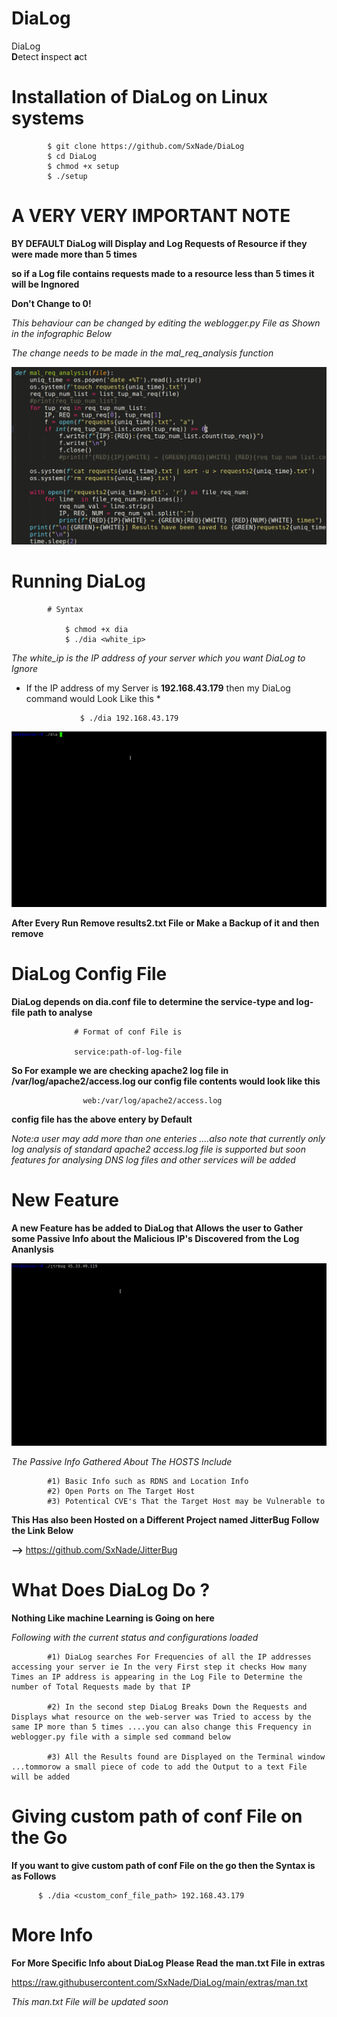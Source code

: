 # DiaLog

DiaLog     
                            **D**etect **i**nspect **a**ct 

# Installation of DiaLog on Linux systems

            $ git clone https://github.com/SxNade/DiaLog
            $ cd DiaLog
            $ chmod +x setup
            $ ./setup
            
# A VERY VERY IMPORTANT NOTE

**BY DEFAULT DiaLog will Display and Log Requests of Resource if they were made more than 5 times**

**so if a Log file contains requests made to a resource less than 5 times it will be Ingnored**

**Don't Change to 0!**

*This behaviour can be changed by editing the weblogger.py File as Shown in the infographic Below*

*The change needs to be made in the mal_req_analysis function*

![Capture](https://github.com/SxNade/DiaLog/blob/main/extras/change.gif)

# Running DiaLog

            # Syntax
                
                $ chmod +x dia
                $ ./dia <white_ip>
  
  *The white_ip is the IP address of your server which you want DiaLog to Ignore*
  
  * If the IP address of my Server is **192.168.43.179** then my DiaLog command would Look Like this *
  
                    $ ./dia 192.168.43.179

![Capture](https://github.com/SxNade/DiaLog/blob/main/extras/dia.gif)

**After Every Run Remove results2.txt File or Make a Backup of it and then remove** 

# DiaLog Config File

**DiaLog depends on dia.conf file to determine the service-type and log-file path to analyse**

                  # Format of conf File is                  
                  
                  service:path-of-log-file
                  
**So For example we are checking apache2 log file in /var/log/apache2/access.log our config file contents would look like this**

                    web:/var/log/apache2/access.log

**config file has the above entery by Default**

*Note:a user may add more than one enteries ....also note that currently only log analysis of standard apache2 access.log file is supported but soon features for analysing DNS log files and other services will be added*

# New Feature

**A new Feature has be added to DiaLog that Allows the user to Gather some Passive Info about the Malicious IP's Discovered from the Log Ananlysis**

![Capture](https://github.com/SxNade/DiaLog/blob/main/extras/jtrbugd.gif)

*The Passive Info Gathered About The HOSTS Include*

            #1) Basic Info such as RDNS and Location Info
            #2) Open Ports on The Target Host
            #3) Potentical CVE's That the Target Host may be Vulnerable to

**This Has also been Hosted on a Different Project named JitterBug Follow the Link Below**

**-->** https://github.com/SxNade/JitterBug

# What Does DiaLog Do ?

**Nothing Like machine Learning is Going on here**

*Following with the current status and configurations loaded*
            
            #1) DiaLog searches For Frequencies of all the IP addresses accessing your server ie In the very First step it checks How many Times an IP address is appearing in the Log File to Determine the number of Total Requests made by that IP
            
            #2) In the second step DiaLog Breaks Down the Requests and Displays what resource on the web-server was Tried to access by the same IP more than 5 times ....you can also change this Frequency in weblogger.py file with a simple sed command below
            
            #3) All the Results found are Displayed on the Terminal window ...tommorow a small piece of code to add the Output to a text File will be added

# Giving custom path of conf File on the Go

**If you want to give custom path of conf File on the go then the Syntax is as Follows**

          $ ./dia <custom_conf_file_path> 192.168.43.179


# More Info

**For More Specific Info about DiaLog Please Read the man.txt File in extras**

https://raw.githubusercontent.com/SxNade/DiaLog/main/extras/man.txt

*This man.txt File will be updated soon*

